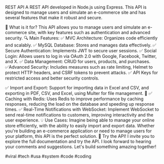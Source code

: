 REST API
A REST API developed in Node.js using Express. This API is designed to manage users and simulate an e-commerce site and has several features that make it robust and secure.

🔹 What is it for?
This API allows you to manage users and simulate an e-commerce site, with key features such as authentication and advanced security.
🔍 Main Features:
✅ MVC Architecture: Organizes code efficiently and scalably.
✅ MySQL Database: Stores and manages data effectively.
✅ Secure Authentication: Implements JWT to secure user sessions.
✅ Social Login: Allows users to log in via OAuth 2.0 with Google, Facebook, Twitter, and X.
✅ Data Management: CRUD for users, products, and purchases.
✅Advanced Security: Includes measures such as rate limiting, Helmet to protect HTTP headers, and CSRF tokens to prevent attacks.
✅ API Keys for restricted access and better security controls.

✅ Import and Export: Support for importing data in Excel and CSV, and exporting in PDF, CSV, and Excel, using Multer for file management. 📂
✅ Caching with Redis: Uses Redis to improve performance by caching responses, reducing the load on the database and speeding up response times.
✅ Real-Time Notifications with WebSocket: Implement WebSocket to send real-time notifications to customers, improving interactivity and the user experience.
💡 Use Cases:
Imagine being able to manage your online store efficiently, with the ability to easily import and export data. Whether you're building an e-commerce application or need to manage users for your platform, this API is the perfect solution.
🔗 Try the API!
I invite you to explore the full documentation and try the API. I look forward to hearing your comments and suggestions. Let's build something amazing together!

#viral
#tech
#usa
#system
#code
#coding
